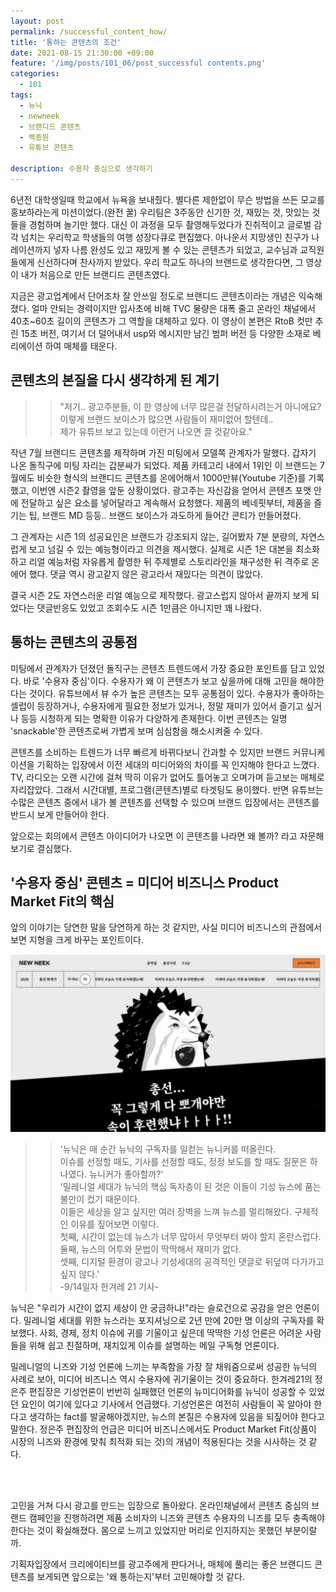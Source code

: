 ```yaml
---
layout: post
permalink: /successful_content_how/
title: '통하는 콘텐츠의 조건'
date: 2021-08-15 21:30:00 +09:00
feature: '/img/posts/101_06/post_successful contents.png'
categories:
  - 101
tags:
  - 뉴닉
  - newneek
  - 브랜디드 콘텐츠
  - 백종원
  - 유튜브 콘텐츠

description: 수용자 중심으로 생각하기
---
```

6년전 대학생일때 학교에서 뉴욕을 보내줬다. 별다른 제한없이 무슨 방법을 쓰든 모교를 홍보하라는게 미션이었다.(완전 꿀) 우리팀은 3주동안 신기한 것, 재밌는 것, 맛있는 것들을 경험하며 놀기만 했다. 대신 이 과정을 모두 촬영해두었다가 진취적이고 글로벌 감각 넘치는 우리학교 학생들의 여행 성장다큐로 편집했다. 아나운서 지망생인 친구가 나레이션까지 넣자 나름 완성도 있고 재밌게 볼 수 있는 콘텐츠가 되었고, 교수님과 교직원들에게 신선하다며 찬사까지 받았다. 우리 학교도 하나의 브랜드로 생각한다면, 그 영상이 내가 처음으로 만든 브랜디드 콘텐츠였다.

지금은 광고업계에서 단어조차 잘 안쓰일 정도로 브랜디드 콘텐츠이라는 개념은 익숙해졌다. 얼마 안되는 경력이지만 입사초에 비해 TVC 물량은 대폭 줄고 온라인 채널에서 40초~60초 길이의 콘텐츠가 그 역할을 대체하고 있다. 이 영상이 본편은 RtoB 컷만 추린 15초 버전, 여기서 더 덜어내서 usp와 메시지만 남긴 범퍼 버전 등 다양한 소재로 베리에이션 하여 매체를 태운다.

## 콘텐츠의 본질을 다시 생각하게 된 계기
>>"저기.. 광고주분들, 이 한 영상에 너무 많은걸 전달하시려는거 아니에요?<br>
이렇게 브랜드 보이스가 많으면 사람들이 재미없어 할텐데..<br>
제가 유튜브 보고 있는데 이런거 나오면 끌 것같아요."

작년 7월 브랜디드 콘텐츠를 제작하며 가진 미팅에서 모델쪽 관계자가 말했다. 갑자기 나온 돌직구에 미팅 자리는 갑분싸가 되었다. 제품 카테고리 내에서 1위인 이 브랜드는 7월에도 비슷한 형식의 브랜디드 콘텐츠를 온에어해서 1000만뷰(Youtube 기준)를 기록했고, 이번엔 시즌2 촬영을 앞둔 상황이었다. 광고주는 자신감을 얻어서 콘텐츠 포맷 안에 전달하고 싶은 요소를 넣어달라고 계속해서 요청했다. 제품의 베네핏부터, 제품을 즐기는 팁, 브랜드 MD 등등.. 브랜드 보이스가 과도하게 들어간 콘티가 만들어졌다.

그 관계자는 시즌 1의 성공요인은 브랜드가 강조되지 않는, 길어봤자 7분 분량의, 자연스럽게 보고 넘길 수 있는 예능형이라고 의견을 제시했다. 실제로 시즌 1은 대본을 최소화하고 리얼 예능처럼 자유롭게 촬영한 뒤 주제별로 스토리라인을 재구성한 뒤 격주로 온에어 했다. 댓글 역시 광고같지 않은 광고라서 재밌다는 의견이 많았다.

결국 시즌 2도 자연스러운 리얼 예능으로 제작했다. 광고스럽지 않아서 끝까지 보게 되었다는 댓글반응도 있었고 조회수도 시즌 1만큼은 아니지만 꽤 나왔다.

## 통하는 콘텐츠의 공통점
미팅에서 관계자가 던졌던 돌직구는 콘텐츠 트렌드에서 가장 중요한 포인트를 담고 있었다. 바로 '수용자 중심'이다. 수용자가 왜 이 콘텐츠가 보고 싶을까에 대해 고민을 해야한다는 것이다. 유튜브에서 뷰 수가 높은 콘텐츠는 모두 공통점이 있다. 수용자가 좋아하는 셀럽이 등장하거나, 수용자에게 필요한 정보가 있거나, 정말 재미가 있어서 즐기고 싶거나 등등 시청하게 되는 명확한 이유가 다양하게 존재한다. 이번 콘텐츠는 일명 'snackable'한 콘텐츠로써 가볍게 보며 심심함을 해소시켜줄 수 있다.

콘텐츠를 소비하는 트렌드가 너무 빠르게 바뀌다보니 간과할 수 있지만 브랜드 커뮤니케이션을 기획하는 입장에서 이전 세대의 미디어와의 차이를 꼭 인지해야 한다고 느꼈다. TV, 라디오는 오랜 시간에 걸쳐 딱히 이유가 없어도 틀어놓고 오며가며 듣고보는 매체로 자리잡았다. 그래서 시간대별, 프로그램(콘텐츠)별로 타겟팅도 용이했다. 반면 유튜브는 수많은 콘텐츠 중에서 내가 볼 콘텐츠를 선택할 수 있으며 브랜드 입장에서는 콘텐츠를 반드시 보게 만들어야 한다.

앞으로는 회의에서 콘텐츠 아이디어가 나오면 이 콘텐츠를 나라면 왜 볼까? 라고 자문해보기로 결심했다.

## '수용자 중심' 콘텐츠 = 미디어 비즈니스 Product Market Fit의 핵심

앞의 이야기는 당연한 말을 당연하게 하는 것 같지만, 사실 미디어 비즈니스의 관점에서 보면 지형을 크게 바꾸는 포인트이다.

![newneek](/img/posts/101_06/newneek_gosumi.png)

>>'뉴닉은 매 순간 뉴닉의 구독자를 일컫는 뉴니커를 떠올린다.<br>
이슈를 선정할 때도, 기사를 선정할 때도, 정정 보도를 할 때도 질문은 하나였다. 뉴니커가 좋아할까?'<br>
'밀레니얼 세대가 뉴닉의 핵심 독자층이 된 것은 이들이 기성 뉴스에 품는 불만이 컸기 때문이다.<br>
이들은 세상을 알고 싶지만 여러 장벽을 느껴 뉴스를 멀리해왔다. 구체적인 이유를 짚어보면 이렇다.<br>
첫째, 시간이 없는데 뉴스가 너무 많아서 무엇부터 봐야 할지 혼란스럽다.<br>
둘째, 뉴스의 어투와 문법이 딱딱해서 재미가 없다.<br>
셋째, 디지털 환경이 광고나 기성세대의 공격적인 댓글로 뒤덮여 다가가고 싶지 않다.'<br>
-9/14일자 한겨레 21 기사-

뉴닉은 "우리가 시간이 없지 세상이 안 궁금하냐!"라는 슬로건으로 공감을 얻은 언론이다. 밀레니얼 세대를 위한 뉴스라는 포지셔닝으로 2년 만에 20만 명 이상의 구독자를 확보했다. 사회, 경제, 정치 이슈에 귀를 기울이고 싶은데 딱딱한 기성 언론은 어려운 사람들을 위해 쉽고 친절하며, 재치있게 이슈를 설명하는 메일 구독형 언론이다.

밀레니얼의 니즈와 기성 언론에 느끼는 부족함을 가장 잘 채워줌으로써 성공한 뉴닉의 사례로 보아, 미디어 비즈니스 역시 수용자에 귀기울이는 것이 중요하다. 한겨레21의 정은주 편집장은 기성언론이 번번히 실패했던 언론의 뉴미디어화를 뉴닉이 성공할 수 있었던 요인이 여기에 있다고 기사에서 언급했다. 기성언론은 여전히 사람들이 꼭 알아야 한다고 생각하는 fact를 발굴해야겠지만, 뉴스의 본질은 수용자에 있음을 되짚어야 한다고 말한다. 정은주 편집장의 언급은 미디어 비즈니스에서도 Product Market Fit(상품이 시장의 니즈와 환경에 맞춰 최적화 되는 것)의 개념이 적용된다는 것을 시사하는 것 같다.

<br><br>

고민을 거쳐 다시 광고를 만드는 입장으로 돌아왔다. 온라인채널에서 콘텐츠 중심의 브랜드 캠페인을 진행하려면 제품 소비자의 니즈와 콘텐츠 수용자의 니즈를 모두 충족해야한다는 것이 확실해졌다. 몸으로 느끼고 있었지만 머리로 인지하지는 못했던 부분이랄까.

기획자입장에서 크리에이티브를 광고주에게 판다거나, 매체에 풀리는 좋은 브랜디드 콘텐츠를 보게되면 앞으로는 '왜 통하는지'부터 고민해야할 것 같다.
